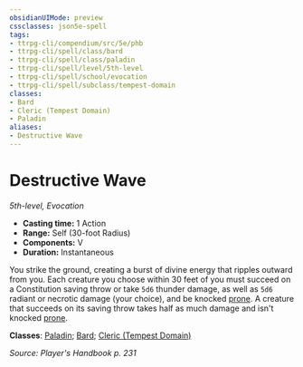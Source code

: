 ```yaml
---
obsidianUIMode: preview
cssclasses: json5e-spell
tags:
- ttrpg-cli/compendium/src/5e/phb
- ttrpg-cli/spell/class/bard
- ttrpg-cli/spell/class/paladin
- ttrpg-cli/spell/level/5th-level
- ttrpg-cli/spell/school/evocation
- ttrpg-cli/spell/subclass/tempest-domain
classes:
- Bard
- Cleric (Tempest Domain)
- Paladin
aliases:
- Destructive Wave
---
```

# Destructive Wave
*5th-level, Evocation*  


- **Casting time:** 1 Action
- **Range:** Self (30-foot Radius)
- **Components:** V
- **Duration:** Instantaneous

You strike the ground, creating a burst of divine energy that ripples outward from you. Each creature you choose within 30 feet of you must succeed on a Constitution saving throw or take `5d6` thunder damage, as well as `5d6` radiant or necrotic damage (your choice), and be knocked [prone](/CLI/conditions.md#Prone). A creature that succeeds on its saving throw takes half as much damage and isn't knocked [prone](/CLI/conditions.md#Prone).

**Classes**: [Paladin](/CLI/lists/list-spells-classes-paladin.md); [Bard](/CLI/lists/list-spells-classes-bard.md); [Cleric (Tempest Domain)](/CLI/lists/list-spells-classes-cleric-tempest-domain.md)

*Source: Player's Handbook p. 231*